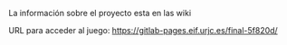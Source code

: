 La información sobre el proyecto esta en las wiki

URL para acceder al juego: https://gitlab-pages.eif.urjc.es/final-5f820d/


